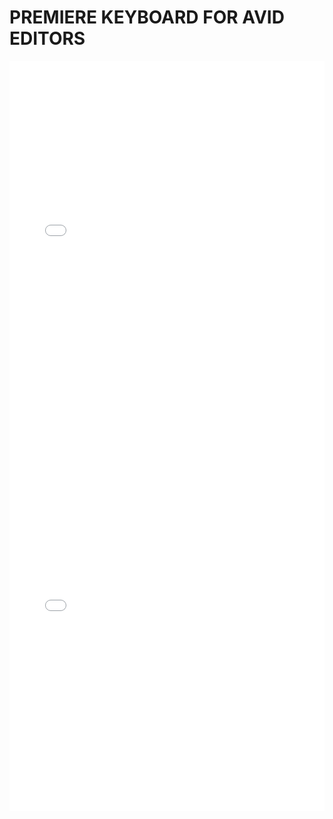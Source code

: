 # PREMIERE KEYBOARD FOR AVID EDITORS

<embed src="multimedia-content/Premiere%20Keyboard%20for%20Avid%20Editors.pdf" type="application/pdf" width="100%" height="600px"/>


<iframe src="multimedia-content/Premiere%20Keyboard%20for%20Avid%20Editors.pdf" width="100%" height="600px" style="border: none;"></iframe>
